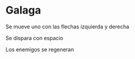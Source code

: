 # Galaga
Se mueve uno con las flechas izquierda y derecha

Se dispara con espacio

Los enemigos se regeneran
